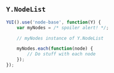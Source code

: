 ## `Y.NodeList`

```javascript
YUI().use('node-base', function(Y) {
    var myNodes = /* spoiler alert! */;

    // myNodes instance of Y.NodeList

    myNodes.each(function(node) {
        // Do stuff with each node
    });
});
```
